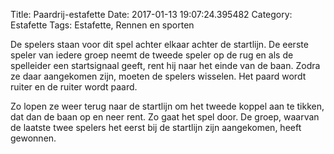 Title: Paardrij-estafette
Date: 2017-01-13 19:07:24.395482
Category: Estafette
Tags: Estafette, Rennen en sporten

De spelers staan voor dit spel achter elkaar achter de startlijn. De eerste speler van iedere groep neemt de tweede speler op de rug en als de spelleider een startsignaal geeft, rent hij naar het einde van de baan. Zodra ze daar aangekomen zijn, moeten de spelers wisselen. Het paard wordt ruiter en de ruiter wordt paard.

Zo lopen ze weer terug naar de startlijn om het tweede koppel aan te tikken, dat dan de baan op en neer rent. Zo gaat het spel door. De groep, waarvan de laatste twee spelers het eerst bij de startlijn zijn aangekomen, heeft gewonnen.